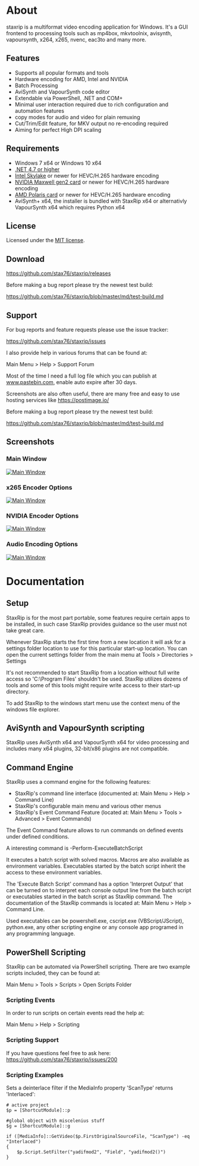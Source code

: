 # About

staxrip is a multiformat video encoding application for Windows. It's a GUI frontend to processing tools such as mp4box, mkvtoolnix, avisynth, vapoursynth, x264, x265, nvenc, eac3to and many more.

## Features

- Supports all popular formats and tools
- Hardware encoding for AMD, Intel and NVIDIA
- Batch Processing
- AviSynth and VapourSynth code editor
- Extendable via PowerShell, .NET and COM+
- Minimal user interaction required due to rich configuration and automation features
- copy modes for audio and video for plain remuxing
- Cut/Trim/Edit feature, for MKV output no re-encoding required
- Aiming for perfect High DPI scaling 

## Requirements

- Windows 7 x64 or Windows 10 x64
- [.NET 4.7 or higher](https://www.microsoft.com/en-us/download/details.aspx?id=49981)
- [Intel Skylake](https://en.wikipedia.org/wiki/Skylake_%28microarchitecture%29) or newer for HEVC/H.265 hardware encoding
- [NVIDIA Maxwell gen2 card](https://en.wikipedia.org/wiki/Maxwell_%28microarchitecture%29#Second_generation_Maxwell_.28GM20x.29) or newer for HEVC/H.265 hardware encoding
- [AMD Polaris card](http://www.amd.com/en-gb/innovations/software-technologies/radeon-polaris) or newer for HEVC/H.265 hardware encoding
- AviSynth+ x64, the installer is bundled with StaxRip x64 or alternativly VapourSynth x64 which requires Python x64

## License

Licensed under the [MIT license](LICENSE.TXT).

## Download

https://github.com/stax76/staxrip/releases

Before making a bug report please try the newest test build:

https://github.com/stax76/staxrip/blob/master/md/test-build.md

## Support

For bug reports and feature requests please use the issue tracker:

https://github.com/stax76/staxrip/issues

I also provide help in various forums that can be found at:

Main Menu > Help > Support Forum

Most of the time I need a full log file which you can publish at www.pastebin.com, enable auto expire after 30 days.

Screenshots are also often useful, there are many free and easy to use hosting services like https://postimage.io/

Before making a bug report please try the newest test build:

https://github.com/stax76/staxrip/blob/master/md/test-build.md

## Screenshots

### Main Window

[![Main Window](Screenshots/1.png)](https://github.com/stax76/staxrip/blob/master/Screenshots/1.png)

### x265 Encoder Options

[![Main Window](Screenshots/2.png)](https://github.com/stax76/staxrip/blob/master/Screenshots/2.png)

### NVIDIA Encoder Options

[![Main Window](Screenshots/3.png)](https://github.com/stax76/staxrip/blob/master/Screenshots/3.png)

### Audio Encoding Options

[![Main Window](Screenshots/4.png)](https://github.com/stax76/staxrip/blob/master/Screenshots/4.png)

# Documentation

## Setup

StaxRip is for the most part portable, some features require certain apps to be installed, in such case StaxRip provides guidance so the user must not take great care.

Whenever StaxRip starts the first time from a new location it will ask for a settings folder location to use for this particular start-up location. You can open the current settings folder from the main menu at Tools > Directories > Settings

It's not recommended to start StaxRip from a location without full write access so 'C:\Program Files' shouldn't be used. StaxRip utilizes dozens of tools and some of this tools might require write access to their start-up directory.

To add StaxRip to the windows start menu use the context menu of the windows file explorer.

## AviSynth and VapourSynth scripting

StaxRip uses AviSynth x64 and VapourSynth x64 for video processing and includes many x64 plugins, 32-bit/x86 plugins are not compatible.

## Command Engine

StaxRip uses a command engine for the following features:

- StaxRip's command line interface (documented at: Main Menu > Help > Command Line)
- StaxRip's configurable main menu and various other menus
- StaxRip's Event Command Feature (located at: Main Menu > Tools > Advanced > Event Commands)

The Event Command feature allows to run commands on defined events under defined conditions.

A interesting command is -Perform-ExecuteBatchScript

It executes a batch script with solved macros. Macros are also available as environment variables. Executables started by the batch script inherit the access to these environment variables.

The 'Execute Batch Script' command has a option 'Interpret Output' that can be turned on to interpret each console output line from the batch script or executables started in the batch script as StaxRip command. The documentation of the StaxRip commands is located at: Main Menu > Help > Command Line.

Used executables can be powershell.exe, cscript.exe (VBScript/JScript), python.exe, any other scripting engine or any console app programed in any programming language.

## PowerShell Scripting

StaxRip can be automated via PowerShell scripting. There are two example scripts included, they can be found at:

Main Menu > Tools > Scripts > Open Scripts Folder

### Scripting Events

In order to run scripts on certain events read the help at:

Main Menu > Help > Scripting

### Scripting Support

If you have questions feel free to ask here: https://github.com/stax76/staxrip/issues/200

### Scripting Examples

Sets a deinterlace filter if the MediaInfo property 'ScanType' returns 'Interlaced':

```
# active project
$p = [ShortcutModule]::p

#global object with miscelenius stuff
$g = [ShortcutModule]::g

if ([MediaInfo]::GetVideo($p.FirstOriginalSourceFile, "ScanType") -eq "Interlaced")
{
    $p.Script.SetFilter("yadifmod2", "Field", "yadifmod2()")
}
```